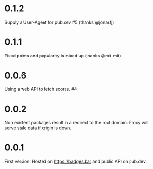# 0.1.2

Supply a User-Agent for pub.dev #5 (thanks @jonasfj)

# 0.1.1

Fixed points and popularity is mixed up (thanks @mit-mit)

# 0.0.6

Using a web API to fetch scores. #4

# 0.0.2

Non existent packages result in a redirect to the root domain.
Proxy will serve stale data if origin is down.

# 0.0.1

First version. Hosted on https://badges.bar and public API on pub.dev.
